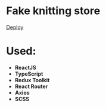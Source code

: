 # Fake knitting store
[Deploy](https://liirus91-knitting.netlify.app/)

# Used:
- **ReactJS**
- **TypeScript**
- **Redux Toolkit**
- **React Router** 
- **Axios**
- **SCSS**
